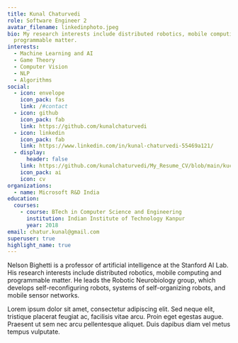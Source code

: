 ```yaml
---
title: Kunal Chaturvedi
role: Software Engineer 2
avatar_filename: linkedinphoto.jpeg
bio: My research interests include distributed robotics, mobile computing and
  programmable matter.
interests:
  - Machine Learning and AI
  - Game Theory
  - Computer Vision
  - NLP
  - Algorithms
social:
  - icon: envelope
    icon_pack: fas
    link: /#contact
  - icon: github
    icon_pack: fab
    link: https://github.com/kunalchaturvedi
  - icon: linkedin
    icon_pack: fab
    link: https://www.linkedin.com/in/kunal-chaturvedi-55469a121/
  - display:
      header: false
    link: https://github.com/kunalchaturvedi/My_Resume_CV/blob/main/kuchatur_simple_resumeCV.pdf
    icon_pack: ai
    icon: cv
organizations:
  - name: Microsoft R&D India
education:
  courses:
    - course: BTech in Computer Science and Engineering
      institution: Indian Institute of Technology Kanpur
      year: 2018
email: chatur.kunal@gmail.com
superuser: true
highlight_name: true
---
```

Nelson Bighetti is a professor of artificial intelligence at the Stanford AI Lab. His research interests include distributed robotics, mobile computing and programmable matter. He leads the Robotic Neurobiology group, which develops self-reconfiguring robots, systems of self-organizing robots, and mobile sensor networks.

Lorem ipsum dolor sit amet, consectetur adipiscing elit. Sed neque elit, tristique placerat feugiat ac, facilisis vitae arcu. Proin eget egestas augue. Praesent ut sem nec arcu pellentesque aliquet. Duis dapibus diam vel metus tempus vulputate.